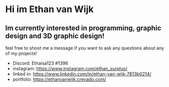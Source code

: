 # Hi im Ethan van Wijk
## Im currently interested in programming, graphic design and 3D graphic design!
feel free to shoot me a message if you want to ask any questions about any of my projects!
- Discord: Ethaisa123 #1396
- instagram: https://www.instagram.com/ethan_surplus/
- linked in: https://www.linkedin.com/in/ethan-van-wijk-7813b0214/
- portfolio: https://ethanvanwijk.crevado.com/
